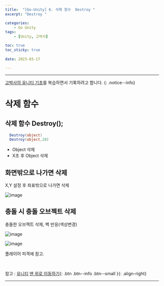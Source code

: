 ```yaml
---
title:  "[Go-Unity] 6. 삭제 함수  Destroy "
excerpt: "Destroy "

categories:
    - Go Unity
tags:
    - [Unity, 고박사]

toc: true
toc_sticky: true
 
date: 2023-03-17

---
```

- - -

[고박사의 유니티 기초](https://www.inflearn.com/course/%EA%B3%A0%EB%B0%95%EC%82%AC-%EC%9C%A0%EB%8B%88%ED%8B%B0-%EA%B8%B0%EC%B4%88/dashboard)를 복습하면서 기록하려고 합니다. 
{: .notice--info}

# 삭제 함수 

## 삭제 함수 Destroy();

<div class="notice--primary" markdown="1"> 

  ```c#
    Destroy(object)
    Destroy(object,20)
  ```
- Object 삭제
- X초 후 Object 삭제

</div>

##  화면밖으로 나가면 삭제 
X,Y 설정 후 좌표밖으로 나가면 삭제

![image](https://user-images.githubusercontent.com/96651722/225925403-1a5ba347-a54c-4940-b856-802927ee7049.png)


## 충돌 시 충돌 오브젝트 삭제
충돌한 오브젝트 삭제, 벽 반응(색상변경)

![image](https://user-images.githubusercontent.com/96651722/225927548-1c9e4e74-7023-4883-aa1c-285ed0830999.png)  

![image](https://user-images.githubusercontent.com/96651722/225927048-c8ca30db-e2cd-4c09-adf9-21e251fb23df.png)  

플레이어 피격에 참고.


<br>

참고 : [유니티](https://docs.unity3d.com/kr/)
[맨 위로 이동하기](#){: .btn .btn--info .btn--small }{: .align-right}
<br>
- - -
